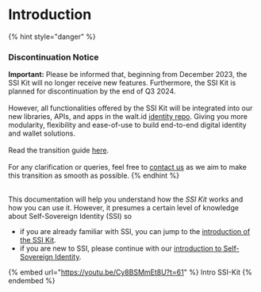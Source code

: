 # Introduction

{% hint style="danger" %}
### Discontinuation Notice

**Important:** Please be informed that, beginning from December 2023, the SSI Kit will no longer receive new features. Furthermore, the SSI Kit is planned for discontinuation by the end of Q3 2024.\
\
However, all functionalities offered by the SSI Kit will be integrated into our new libraries, APIs, and apps in the walt.id [identity repo](https://github.com/walt-id/waltid-identity). Giving you more modularity, flexibility and ease-of-use to build end-to-end digital identity and wallet solutions.\
\
Read the transition guide [here](ssi-kit/transition-to-the-community-stack.md).\
\
For any clarification or queries, feel free to [contact us](https://walt.id/discord) as we aim to make this transition as smooth as possible.
{% endhint %}

\
This documentation will help you understand how the _SSI Kit_ works and how you can use it. However, it presumes a certain level of knowledge about Self-Sovereign Identity (SSI) so

* if you are already familiar with SSI, you can jump to the [introduction of the SSI Kit](what-is-the-ssi-kit/ssi-kit/).&#x20;
* if you are new to SSI, please continue with our [introduction to Self-Sovereign Identity](ssi-kit/ssi-kit/what-is-ssi/).

{% embed url="https://youtu.be/Cy8BSMmEt8U?t=61" %}
Intro SSI-Kit
{% endembed %}
